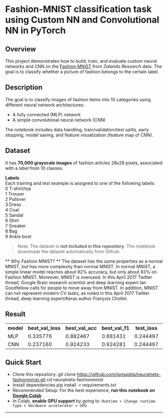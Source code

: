 # Fashion-MNIST classification task using Custom NN and Convolutional NN in PyTorch
## Overview
This project demonstrates how to build, train, and evaluate custom neural networks and CNN on the [Fashion MNIST](https://github.com/zalandoresearch/fashion-mnist) from *Zalando Research* data. The goal is to classify whether a picture of fashion belongs to the certain label.

## Description
The goal is to classify images of fashion items into 10 categories using different neural network architectures:
- A fully connected (MLP) network
- A simple convolutional neural network (CNN)

The notebook includes data handling, train/validation/test splits, early stopping, model saving, and feature visualization (feature map of CNN).

## Dataset
It has **70,000 grayscale images** of fashion articles 28x28 pixels, associated with a label from 10 classes.

**Labels** <br>
Each training and test example is assigned to one of the following labels:<br>
0	T-shirt/top<br>
1	Trouser<br>
2	Pullover<br>
3	Dress<br>
4	Coat<br>
5	Sandal<br>
6	Shirt<br>
7	Sneaker<br>
8	Bag<br>
9	Ankle boot

> Note: The dataset is **not included in this repository**. The notebook downloads the dataset automatically from Github.

** Why Fashion MNIST? **
The dataset has the same properties as a normal MNIST, but has more complexity than normal MNIST. In normal MNIST, a simple linear model reaches about 92% accuracy, but only about 83% on Fashion MNIST. Moreover, MNIST is overused. In this April 2017 Twitter thread, Google Brain research scientist and deep learning expert Ian Goodfellow calls for people to move away from MNIST. In addition, MNIST can not represent modern CV tasks, as noted in this April 2017 Twitter thread, deep learning expert/Keras author François Chollet.

## Result
<table>
  <tr>
    <th>model</th>
    <th>best_val_loss</th>
    <th>best_val_acc</th>
    <th>best_val_f1</th>
    <th>test_loss</th>
    <th>test_acc</th>
    <th>test_f1</th>
  </tr>
  <tr>
    <td>MLP</td>
    <td>0.335776</td>
    <td>0.882467</td>
    <td>0.881431</td>
    <td>0.244497</td>
    <td>0.8752</td>
    <td>0.875077</td>
  </tr>
  <tr>
    <td>CNN</td>
    <td>0.237160</td>
    <td>0.924233</td>
    <td>0.924281</td>
    <td>0.244497</td>
    <td>0.9174</td>
    <td>0.917498</td>
  </tr>
</table>

## Quick Start
- Clone this repository: git clone https://github.com/ignsagita/neuralnets-fashionmnist.git cd neuralnets-fashionmnist
- Install dependencies pip install -r requirements.txt
- Recommended Setup: For the best experience, **run this notebook on [Google Colab](https://colab.research.google.com/)** 
- In Colab, **enable GPU support** by going to: `Runtime > Change runtime type > Hardware accelerator > GPU`


---
